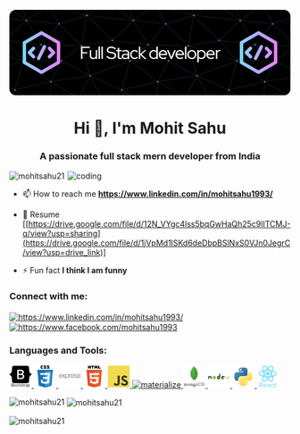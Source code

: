 ![logo](https://github.com/mohitsahu21/mohitsahu21/blob/main/github-header-image%20(2).png)
<h1 align="center">Hi 👋, I'm Mohit Sahu</h1>
<h3 align="center">A passionate full stack mern developer from India</h3>
<img align="right" alt="coding" width="400" src="https://media2.giphy.com/media/qgQUggAC3Pfv687qPC/giphy.gif">

<p align="left"> <img src="https://komarev.com/ghpvc/?username=mohitsahu21&label=Profile%20views&color=0e75b6&style=flat" alt="mohitsahu21" /> </p>

- 📫 How to reach me **https://www.linkedin.com/in/mohitsahu1993/**

- 📄 Resume [[https://drive.google.com/file/d/12N_VYgc4lss5bqGwHaQh25c9lITCMJ-q/view?usp=sharing](https://drive.google.com/file/d/1jVpMd1lSKd6deDbpBSlNxS0VJn0JegrC/view?usp=drive_link)]

- ⚡ Fun fact **I think I am funny**

<h3 align="left">Connect with me:</h3>
<p align="left">
<a href="https://linkedin.com/in/https://www.linkedin.com/in/mohitsahu1993/" target="blank"><img align="center" src="https://raw.githubusercontent.com/rahuldkjain/github-profile-readme-generator/master/src/images/icons/Social/linked-in-alt.svg" alt="https://www.linkedin.com/in/mohitsahu1993/" height="30" width="40" /></a>
<a href="https://fb.com/https://www.facebook.com/mohitsahu1993" target="blank"><img align="center" src="https://raw.githubusercontent.com/rahuldkjain/github-profile-readme-generator/master/src/images/icons/Social/facebook.svg" alt="https://www.facebook.com/mohitsahu1993" height="30" width="40" /></a>
</p>

<h3 align="left">Languages and Tools:</h3>
<p align="left"> <a href="https://getbootstrap.com" target="_blank" rel="noreferrer"> <img src="https://raw.githubusercontent.com/devicons/devicon/master/icons/bootstrap/bootstrap-plain-wordmark.svg" alt="bootstrap" width="40" height="40"/> </a> <a href="https://www.w3schools.com/css/" target="_blank" rel="noreferrer"> <img src="https://raw.githubusercontent.com/devicons/devicon/master/icons/css3/css3-original-wordmark.svg" alt="css3" width="40" height="40"/> </a> <a href="https://expressjs.com" target="_blank" rel="noreferrer"> <img src="https://raw.githubusercontent.com/devicons/devicon/master/icons/express/express-original-wordmark.svg" alt="express" width="40" height="40"/> </a> <a href="https://www.w3.org/html/" target="_blank" rel="noreferrer"> <img src="https://raw.githubusercontent.com/devicons/devicon/master/icons/html5/html5-original-wordmark.svg" alt="html5" width="40" height="40"/> </a> <a href="https://developer.mozilla.org/en-US/docs/Web/JavaScript" target="_blank" rel="noreferrer"> <img src="https://raw.githubusercontent.com/devicons/devicon/master/icons/javascript/javascript-original.svg" alt="javascript" width="40" height="40"/> </a> <a href="https://materializecss.com/" target="_blank" rel="noreferrer"> <img src="https://raw.githubusercontent.com/prplx/svg-logos/5585531d45d294869c4eaab4d7cf2e9c167710a9/svg/materialize.svg" alt="materialize" width="40" height="40"/> </a> <a href="https://www.mongodb.com/" target="_blank" rel="noreferrer"> <img src="https://raw.githubusercontent.com/devicons/devicon/master/icons/mongodb/mongodb-original-wordmark.svg" alt="mongodb" width="40" height="40"/> </a> <a href="https://nodejs.org" target="_blank" rel="noreferrer"> <img src="https://raw.githubusercontent.com/devicons/devicon/master/icons/nodejs/nodejs-original-wordmark.svg" alt="nodejs" width="40" height="40"/> </a> <a href="https://www.python.org" target="_blank" rel="noreferrer"> <img src="https://raw.githubusercontent.com/devicons/devicon/master/icons/python/python-original.svg" alt="python" width="40" height="40"/> </a> <a href="https://reactjs.org/" target="_blank" rel="noreferrer"> <img src="https://raw.githubusercontent.com/devicons/devicon/master/icons/react/react-original-wordmark.svg" alt="react" width="40" height="40"/> </a> </p>

<p><img align="left" src="https://github-readme-stats.vercel.app/api/top-langs?username=mohitsahu21&show_icons=true&locale=en&layout=compact" alt="mohitsahu21" /></p>

<p>&nbsp;<img align="center" src="https://github-readme-stats.vercel.app/api?username=mohitsahu21&show_icons=true&locale=en" alt="mohitsahu21" /></p>

<p><img align="center" src="https://github-readme-streak-stats.herokuapp.com/?user=mohitsahu21&" alt="mohitsahu21" /></p>
